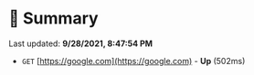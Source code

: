 # 📖 Summary
Last updated: **9/28/2021, 8:47:54 PM**

- `GET` [https://google.com](https://google.com) - **Up** (502ms)
